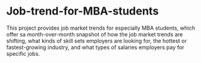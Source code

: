 # Job-trend-for-MBA-students
This project provides job market trends for especially MBA students, which offer sa month-over-month snapshot of how the job market trends are shifting, what kinds of skill sets employers are looking for, the hottest or fastest-growing industry, and what types of salaries employers pay for specific jobs.
